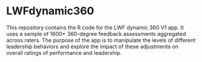 # LWFdynamic360

This repository contains the R code for the LWF dynamic 360 V1 app.  It uses a sample of 1600+ 360-degree feedback assessments aggregated across raters.  The purpose of the app is to manipulate the levels of different leadership behaviors and explore the impact of these adjustments on overall ratings of performance and leadership.
